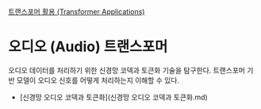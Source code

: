 [트랜스포머 활용 (Transformer Applications)](../index.md)
# 오디오 (Audio) 트랜스포머

오디오 데이터를 처리하기 위한 신경망 코덱과 토큰화 기술을 탐구한다. 트랜스포머 기반 모델이 오디오 신호를 어떻게 처리하는지 이해할 수 있다.

- [신경망 오디오 코덱과 토큰화](신경망 오디오 코덱과 토큰화.md)
